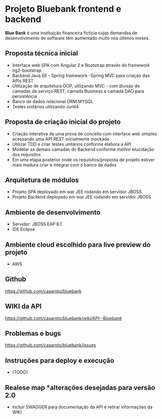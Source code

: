 # Projeto Bluebank frontend e backend 


**Blue Bank** é uma instituição financeira fictícia cujas demandas de desenvolvimento de software têm aumentado muito nos últimos meses. 

## Proposta técnica inicial
- Interface web SPA com Angular 2 e Bootstrap através do framework ng2-bootstrap 
- Backend Java EE - Spring framework -Spring MVC para criação das APIs REST
- Utilização de arquitetura OOP, utilizando MVC - com divisão de camadas de serviço REST, camada Business e camada DAO para persistência 
- Banco de dados relacional ORM MYSQL 
- Testes unitários utilizando Junit4

## Proposta de criação inicial do projeto
- Criação interativa de uma prova de conceito com interface web simples acessando uma API REST inicialmente mockada 
- Utilizar TDD e criar testes unitários conforme elabora a API
- Modelar as demais camadas do Backend conforme melhor elucidação dos requisitos
- Em uma etapa posterior onde os requisitos/proposta de projeto estiver mais madura criar e integrar com o banco de dados

## Arquitetura de módulos
- Projeto SPA deployado em war JEE rodando em servidor JBOSS
- Projeto Backend deployado em war JEE rodando em servidor JBOSS

## Ambiente de desenvolvimento
- Servidor: JBOSS EAP 6.1
- IDE Eclipse

## Ambiente cloud escolhido para live preview do projeto
- AWS

## Github
https://github.com/casaroto/bluebank

## WIKI da API
https://github.com/casaroto/bluebank/wiki/API--Bluebank

## Problemas e bugs
https://github.com/casaroto/bluebank/issues

## Instruções para deploy e execução
- [TODO]

## Realese map *alterações desejadas para versão 2.0
- Incluir SWAGGER para documentação da API e retirar informações da WIKI
